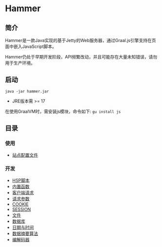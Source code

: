 # Hammer
## 简介
Hammer是一款Java实现的基于Jetty的Web服务器，通过Graal.js引擎支持在页面中嵌入JavaScript脚本。

Hammer仍处于早期开发阶段，API频繁改动，并且可能存在大量未知错误，请勿用于生产环境。
## 启动
`java -jar hammer.jar`
- JRE版本需 >= 17

在使用GraalVM时，需安装js模块，命令如下:
`gu install js`
## 目录
### 使用
- [站点配置文件](docs/config.md)
### 开发
- [HSP脚本](docs/script.md)
- [内置函数](docs/function.md)
- [客户端请求](docs/request.md)
- [请求参数](docs/param.md)
- [COOKIE](docs/cookie.md)
- [SESSION](docs/session.md)
- [文件](docs/file.md)
- [数据库](docs/database.md)
- [日期与时间](docs/date.md)
- [数据摘要算法](docs/digester.md)
- [编解码器](docs/codec.md)